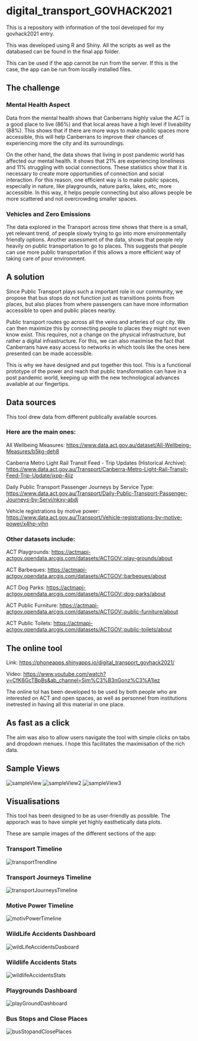 # digital_transport_GOVHACK2021
This is a repository with information of the tool developed for my govhack2021 entry.

This was developed using R and Shiny. All the scripts as well as the databased can be found in the final app folder.

This can be used if the app cannot be run from the server. If this is the case, the app can be run from locally installed files.

## The challenge

### Mental Health Aspect
Data from the mental health shows that Canberrans highly value the ACT is a good place to live (86%) and that local areas have a high level if liveability (88%). This shows that if there are more ways to make public spaces more accessible, this will help Canberrans to improve their chances of experiencing more the city and its surroundings.

On the other hand, the data shows that living in post pandemic world has affected our mental health. It shows that 21% are experiencing loneliness and 11% struggling with social connections. These statistics show that it is necessary to create more opportunities of connection and social interaction. For this reason, one efficient way is to make public spaces, especially in nature, like playgrounds, nature parks, lakes, etc, more accessible. In this way, it helps people connecting but also allows people be more scattered and not overcrowding smaller spaces.

### Vehicles and Zero Emissions
The data explored in the Transport across time shows that there is a small, yet relevant trend, of people slowly trying to go into more environmentally friendly options. Another assessment of the data, shows that people rely heavily on public transportation to go to places. This suggests that people can use more public transportation if this allows a more efficient way of taking care of pour environment.

## A solution
Since Public Transport plays such a important role in our community, we propose that bus stops do not function just as transitions points from places, but also places from where passengers can have more information accessible to open and public places nearby.

Public transport routes go across all the veins and arteries of our city. We can then maximize this by connecting people to places they might not even know exist. This requires, not a change on the physical infrastructure, but rather a digital infrastructure. For this, we can also maximise the fact that Canberrans have easy access to networks in which tools like the ones here presented can be made accessible.

This is why we have designed and put together this tool. This is a functional prototype of the power and reach that public transformation can have in a post pandemic world, keeping up with the new technological advances available at our fingertips.

## Data sources
This tool drew data from different publically available sources. 

### Here are the main ones:

All Wellbeing Measures: https://www.data.act.gov.au/dataset/All-Wellbeing-Measures/b5kg-deh8

Canberra Metro Light Rail Transit Feed - Trip Updates (Historical Archive): https://www.data.act.gov.au/Transport/Canberra-Metro-Light-Rail-Transit-Feed-Trip-Update/jxpp-4iiz

Daily Public Transport Passenger Journeys by Service Type: https://www.data.act.gov.au/Transport/Daily-Public-Transport-Passenger-Journeys-by-Servi/nkxy-abdj

Vehicle registrations by motive power: https://www.data.act.gov.au/Transport/Vehicle-registrations-by-motive-power/x4hp-vihn

### Other datasets include:

ACT Playgrounds: https://actmapi-actgov.opendata.arcgis.com/datasets/ACTGOV::play-grounds/about

ACT Barbeques: https://actmapi-actgov.opendata.arcgis.com/datasets/ACTGOV::barbeques/about

ACT Dog Parks: https://actmapi-actgov.opendata.arcgis.com/datasets/ACTGOV::dog-parks/about

ACT Public Furniture: https://actmapi-actgov.opendata.arcgis.com/datasets/ACTGOV::public-furniture/about

ACT Public Toilets: https://actmapi-actgov.opendata.arcgis.com/datasets/ACTGOV::public-toilets/about

## The online tool

Link: https://phoneapps.shinyapps.io/digital_transport_govhack2021/

Video: https://www.youtube.com/watch?v=CfK6GcTBpBs&ab_channel=Sim%C3%B3nGonz%C3%A1lez

The online tol has been developed to be used by both people who are interested on ACT and open spaces, as well as personnel from institutions inetrested in having all this material in one place.

## As fast as a click
The aim was also to allow users navigate the tool with simple clicks on tabs and dropdown menues. I hope this facilitates the maximisation of the rich data.

## Sample Views
![sampleView](./sectionsImages/sampleView2.jpeg)
![sampleView2](./sectionsImages/sampleView.jpeg)
![sampleView3](./sectionsImages/sampleView3.jpeg)

## Visualisations
This tool has been designed to be as user-friendly as possible. The apporach was to have simple yet highly easthetically data plots.

These are sample images of the different sections of the app:

### Transport Timeline
![transportTrendline](./sectionsImages/transportTrendline.png)

### Transport Journeys Timeline
![transportJourneysTimeline](./sectionsImages/transportJourneysTimeline.png)

### Motive Power Timeline
![motivPowerTimeline](./sectionsImages/motivPowerTimeline.png)

### WildLife Accidents Dashboard
![wildLifeAccidentsDasboard](./sectionsImages/wildLifeAccidentsDasboard.png)

### Wildlife Accidents Stats
![wildlifeAccidentsStats](./sectionsImages/wildlifeAccidentsStats.png)

### Playgrounds Dashboard
![playGroundDashboard](./sectionsImages/playGroundDashboard.png)

### Bus Stops and Close Places
![busStopandClosePlaces](./sectionsImages/busStopandClosePlaces.png)
